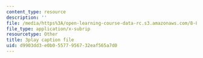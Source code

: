 ```yaml
---
content_type: resource
description: ''
file: /media/https%3A/open-learning-course-data-rc.s3.amazonaws.com/8-851-effective-field-theory-spring-2013/d9903dd3e0b05577956732eaf565a7d0_DdnXB0Fa3gQ.srt
file_type: application/x-subrip
resourcetype: Other
title: 3play caption file
uid: d9903dd3-e0b0-5577-9567-32eaf565a7d0
---
```

